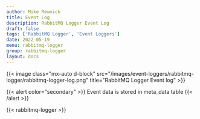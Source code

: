 ```yaml
---
author: Mike Rewnick
title: Event Log
description: RabbitMQ Logger Event Log
draft: false
tags: ['RabbitMQ Logger', 'Event Loggers']
date: 2022-05-19
menu: rabbitmq-logger
group: rabbitmq-logger
layout: docs
---
```


{{< image class="mx-auto d-block"  src="/images/event-loggers/rabbitmq-logger/rabbitmq-logger-log.png" title="RabbitMQ Logger Event log" >}}

{{< alert color="secondary" >}}
Event data is stored in meta_data table
{{< /alert >}}

{{< rabbitmq-logger >}}

